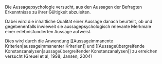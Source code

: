 Die Aussagepsychologie versucht, aus den Aussagen der Befragten Erkenntnisse zu ihrer Gültigkeit abzuleiten. 

Dabei wird die inhaltliche Qualität einer Aussage danach beurteilt, ob und gegebenenfalls inwieweit sie aussagepsychologisch relevante Merkmale einer erlebnisfundierten Aussage aufweist. 


Dies wird durch die Anwendung [[Aussageimmanente Kriterien|aussageimmanenter Kriterien]] und [[Aussageübergreifende Konstanzanalysen|aussageübergreifender Konstanzanalysen]] zu erreichen versucht (Greuel et al, 1998; Jansen, 2004)